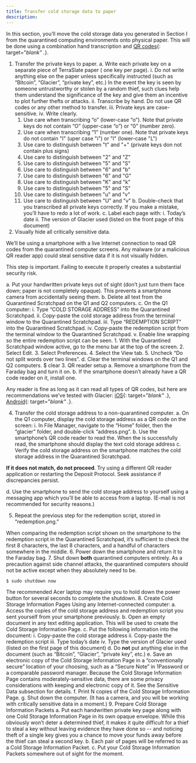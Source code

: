 ```yaml
---
title: Transfer cold storage data to paper
description:
---
```


In this section, you’ll move the cold storage data you generated in Section I from the quarantined computing environments onto physical paper. This will be done using a combination hand transcription and [QR codes](https://en.wikipedia.org/wiki/QR_code){: target="_blank" ._}.

1. Transfer the <span class="danger">private keys</span> to paper.
  a. Write each <span class="danger">private key</span> on a separate piece of TerraSlate paper ( one key per page).
    i. Do not write anything else on the paper unless specifically instructed (such as “Bitcoin”, “Glacier”, “private key”, etc.) In the event the key is seen by someone untrustworthy or stolen by a random thief, such clues help them understand the significance of the key and give them an incentive to plot further thefts or attacks.
    ii. Transcribe by hand. Do not use QR codes or any other method to transfer.
    iii. Private keys are case-sensitive.
    iv. Write clearly.
      1. Use care when transcribing “o” (lower-case “o”). Note that private keys do not contain “O” (upper-case “o”) or “0” (number zero).
      2. Use care when transcribing “1” (number one). Note that private keys do
      not contain "I" (uper case "i") or "l" (lower-case "L")
      3. Use care to distinguish between "t" and "+" (private keys don not contain plus signs)
      4. Use care to distinguish between "2" and "Z"
      5. Use care to distinguish between "5" and "S"
      5. Use care to distinguish between "6" and "b"
      6. Use care to distinguish between "6" and "G"
      7. Use care to distinguish between "K" and "k"
      8. Use care to distinguish between "5" and "S"
      9. Use care to distinguish between "u" and "v"
      10. Use care to distinguish between "U" and "v"
  b. Double-check that you transcribed all <span class="danger">private keys</span> correctly. If you make a mistake, you’ll have to redo a lot of work.
  c. Label each page with:
    i. Today’s date
    ii. The version of Glacier used (listed on the front page of this document)
2. Visually hide all critically sensitive data.

  We’ll be using a smartphone with a live Internet connection to read QR codes from the quarantined computer screens. Any malware (or a malicious QR reader app) could steal sensitive data if it is not visually hidden.

  This step is important. Failing to execute it properly creates a substantial security risk.

  a. Put your <span class="danger">handwritten private keys</span> out of sight (don’t just turn them face down; paper is not completely opaque). This prevents a smartphone camera from accidentally seeing them.
  b. Delete all text from the Quarantined Scratchpad on the Q1 and Q2 computers.
  c. On the Q1 computer:
    i. Type “COLD STORAGE ADDRESS” into the Quarantined Scratchpad.
    ii. Copy-paste the <span class="warning">cold storage address</span> from the terminal window to the Quarantined Scratchpad.
    iii. Type “REDEMPTION SCRIPT” into the Quarantined Scratchpad.
    iv. Copy-paste the <danger class="warning">redemption script</danger> from the terminal window to the Quarantined Scratchpad.
    v. Enable line wrapping so the entire <span class="warning">redemption script</span> can be seen.
      1. With the Quarantined Scratchpad window active, go to the menu bar at the top of the screen.
      2. Select Edit.
      3. Select Preferences.
      4. Select the View tab.
      5. Uncheck “Do not split words over two lines”.
  d. Clear the terminal windows on the Q1 and Q2 computers. $ clear
3. QR reader setup
  a. Remove a smartphone from the Faraday bag and turn it on.
  b. If the smartphone doesn’t already have a QR code reader on it, install one.

  Any reader is fine as long as it can read all types of QR codes, but
  here are recommendations we’ve tested with Glacier:
  [iOS](https://itunes.apple.com/us/app/qr-reader-for-iphone/id368494609?mt=8){: target="_blank" ._},
  [Android](https://play.google.com/store/apps/details?id=com.application_4u.qrcode.barcode.scanner.reader.flashlight&hl=en){: target="_blank" ._}.

4. Transfer the <span class="warning">cold storage address</span> to a non-quarantined computer.
  a. On the Q1 computer, display the <span class="warning">cold storage address</span> as a <span class="warning">QR code</span> on the screen: i. In File Manager, navigate to the “Home” folder, then the “glacier” folder, and double-click “address.png”.
  b. Use the smartphone’s QR code reader to read the. When the is
  successfully read, the smartphone should display the text <span class="warning">cold storage address</span>
  c. Verify the <span class="warning">cold storage</span> address on the smartphone matches the cold storage address in the Quarantined Scratchpad.

  **If it does not match, do not proceed**. Try using a different QR reader application or restarting the Deposit Protocol. Seek
  assistance if discrepancies persist.

  d. Use the smartphone to send the <span class="warning">cold storage address</span> to yourself using a messaging app which you’ll be able to access from a laptop. (E-mail is not recommended for security reasons.)

5. Repeat the previous step for the <span class="warning">redemption script</span>, stored in “redemption.png.”

  When comparing the redemption script shown on the smartphone to the redemption script in the Quarantined Scratchpad, it’s sufficient to check the first 8 characters, the last 8 characters, and a handful of characters somewhere in the middle.
6. Power down the smartphone and return it to the Faraday bag.
7. Shut down **both** quarantined computers entirely. As a precaution against side
channel attacks, the quarantined computers should not be active except when they
absolutely need to be.
  ```
  $ sudo shutdown now
  ```
The recommended Acer laptop may require you to hold down the power button for several seconds to complete the shutdown.
8. Create <span class="warning">Cold Storage Information Pages</span>
  Using any Internet-connected computer:
  a. Access the copies of the <span class="warning">cold storage address</span> and <span class="warning">redemption script</span> you sent yourself from your smartphone previously.
 b. Open an empty document in any text editing application. This will be used to create the <span class="warning">Cold Storage Information Page</span>.
 c. Put the following information into the document:
  i. Copy-paste the <span class="warning">cold storage address</span>
  ii. Copy-paste the <span class="warning">redemption script</span>
  iii. Type today’s date
  iv. Type the version of Glacier used (listed on the first page of this document)
  d. Do **not** put anything else in the document (such as “Bitcoin”, “Glacier”,
“private key”, etc.)
  e. Save an electronic copy of the <span class="warning">Cold Storage Information Page</span> in a “conventionally secure” location of your choosing,
  such as a “Secure Note” in 1Password or a comparable password
  manager. Because the Cold Storage Information Page contains
  moderately-sensitive data, there are some privacy considerations with keeping and
  electronic copy of it. See the Sensitive Data subsection for details.
  f. Print N copies of the <span class="warning">Cold Storage Information Page</span>.
  g. Shut down the computer. (It has a camera, and you will be working with critically sensitive data in a moment.)
9. Prepare <span class="danger">Cold Storage Information Packets</span>
  a. Put each <span class="danger">handwritten private key page</span> along with one Cold <span class="warning">Storage Information Page</span> in its own opaque envelope. While this obviously won’t deter a determined
  thief, it makes it quite difficult for a thief to steal a key without leaving
  evidence they have done so -- and noticing theft of a single key gives you a
  chance to move your funds away before the thief can steal a second key.
  b. Each pair of pages will be referred to as a <span class="danger">Cold Storage Information Packet</span>.
  c. Put your <span class="danger">Cold Storage Information Packets</span> somewhere out of sight for the moment.
